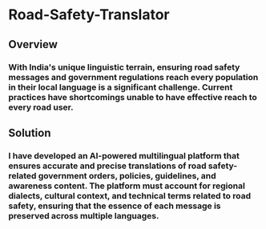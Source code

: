 # Road-Safety-Translator
## Overview
### With India's unique linguistic terrain, ensuring road safety messages and government regulations reach every population in their local language is a significant challenge. Current practices have shortcomings unable to have effective reach to every road user.
## Solution
### I have developed an AI-powered multilingual platform that ensures accurate and precise translations of road safety-related government orders, policies, guidelines, and awareness content. The platform must account for regional dialects, cultural context, and technical terms related to road safety, ensuring that the essence of each message is preserved across multiple languages.
